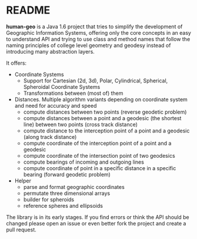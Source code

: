 # README #

**human-geo** is a Java 1.6 project that tries to simplify the development of Geographic Information Systems, offering only the core concepts in an easy to understand API and trying to use class and method names that follow the naming principles of college level geometry and geodesy instead of introducing many abstraction layers.

It offers:

- Coordinate Systems
	- Support for Cartesian (2d, 3d), Polar, Cylindrical, Spherical, Spheroidal Coordinate Systems
	- Transformations between (most of) them
- Distances. Multiple algorithm variants depending on coordinate system and need for accuracy and speed
	- compute distances between two points (reverse geodetic problem)
	- compute distances between a point and a geodesic (the shortest line) between two points (cross track distance)
	- compute distance to the interception point of a point and a geodesic (along track distance)
	- compute coordinate of the interception point of a point and a geodesic
	- compute coordinate of the intersection point of two geodesics 
	- compute bearings of incoming and outgoing lines
	- compute coordinate of point in a specific distance in a specific bearing (forward geodetic problem)
- Helper
	- parse and format geographic coordinates
	- permutate three dimensional arrays
	- builder for spheroids
	- reference spheres and ellipsoids

The library is in its early stages. If you find errors or think the API should be changed please open an issue or even better fork the project and create a pull request.